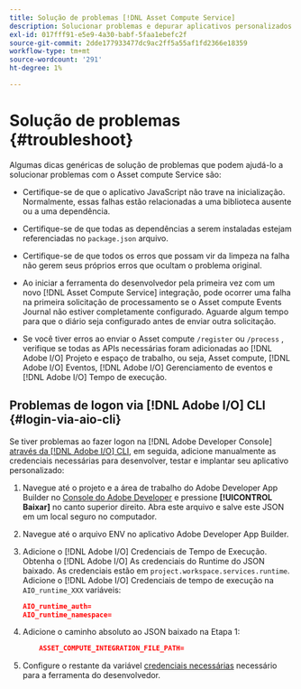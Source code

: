 ```yaml
---
title: Solução de problemas [!DNL Asset Compute Service]
description: Solucionar problemas e depurar aplicativos personalizados usando [!DNL Asset Compute Service].
exl-id: 017fff91-e5e9-4a30-babf-5faa1ebefc2f
source-git-commit: 2dde177933477dc9ac2ff5a55af1fd2366e18359
workflow-type: tm+mt
source-wordcount: '291'
ht-degree: 1%

---
```


# Solução de problemas {#troubleshoot}

Algumas dicas genéricas de solução de problemas que podem ajudá-lo a solucionar problemas com o Asset compute Service são:

* Certifique-se de que o aplicativo JavaScript não trave na inicialização. Normalmente, essas falhas estão relacionadas a uma biblioteca ausente ou a uma dependência.
* Certifique-se de que todas as dependências a serem instaladas estejam referenciadas no `package.json` arquivo.
* Certifique-se de que todos os erros que possam vir da limpeza na falha não gerem seus próprios erros que ocultam o problema original.

* Ao iniciar a ferramenta do desenvolvedor pela primeira vez com um novo [!DNL Asset Compute Service] integração, pode ocorrer uma falha na primeira solicitação de processamento se o Asset compute Events Journal não estiver completamente configurado. Aguarde algum tempo para que o diário seja configurado antes de enviar outra solicitação.
* Se você tiver erros ao enviar o Asset compute `/register` ou `/process` , verifique se todas as APIs necessárias foram adicionadas ao [!DNL Adobe I/O] Projeto e espaço de trabalho, ou seja, Asset compute, [!DNL Adobe I/O] Eventos, [!DNL Adobe I/O] Gerenciamento de eventos e [!DNL Adobe I/O] Tempo de execução.

## Problemas de logon via [!DNL Adobe I/O] CLI {#login-via-aio-cli}

Se tiver problemas ao fazer logon na [!DNL Adobe Developer Console] [através da [!DNL Adobe I/O] CLI](https://developer.adobe.com/app-builder/docs/getting_started/first_app/#3-signing-in-from-cli), em seguida, adicione manualmente as credenciais necessárias para desenvolver, testar e implantar seu aplicativo personalizado:

1. Navegue até o projeto e a área de trabalho do Adobe Developer App Builder no [Console do Adobe Developer](https://console.adobe.io/) e pressione **[!UICONTROL Baixar]** no canto superior direito. Abra este arquivo e salve este JSON em um local seguro no computador.

1. Navegue até o arquivo ENV no aplicativo Adobe Developer App Builder.

1. Adicione o [!DNL Adobe I/O] Credenciais de Tempo de Execução. Obtenha o [!DNL Adobe I/O] As credenciais do Runtime do JSON baixado. As credenciais estão em `project.workspace.services.runtime`. Adicione o [!DNL Adobe I/O] Credenciais de tempo de execução na `AIO_runtime_XXX` variáveis:

   ```json
   AIO_runtime_auth=
   AIO_runtime_namespace=
   ```

1. Adicione o caminho absoluto ao JSON baixado na Etapa 1:

   ```json
       ASSET_COMPUTE_INTEGRATION_FILE_PATH=
   ```

1. Configure o restante da variável [credenciais necessárias](develop-custom-application.md) necessário para a ferramenta do desenvolvedor.

<!-- TBD for later:
Add any best practices for developers in this section:
* Any items to take care of when creating projects.
* Any naming conventions, reserved keywords, etc.?
* Any terms that can become a source of confusion later based on our OOTB naming.

* If required, add limitations for custom applications and spin those off as best practices.
* Do NOT borrow any content from https://git.corp.adobe.com/nui/nui/blob/master/doc/worker_api.md. It is outdated and irrelevant for 3rd party custom applications.
-->
